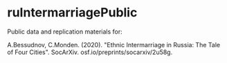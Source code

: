 # ruIntermarriagePublic

Public data and replication materials for:

A.Bessudnov, C.Monden. (2020). "Ethnic Intermarriage in Russia: The Tale of Four Cities". SocArXiv. osf.io/preprints/socarxiv/2u58g.